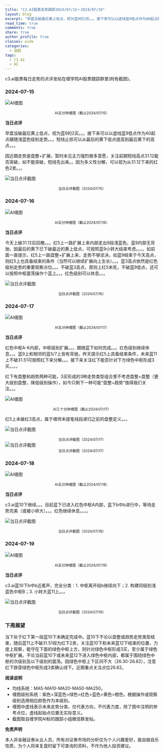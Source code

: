 ```yaml
---
title: "C3.AI股票走势跟踪2024/07/15～2024/07/19"
layout: blog
excerpt: "早盘没破最后黄上低点，视为蓝9的2买。。。接下来可以以虚线蓝9低点作为A0起点跟随浅蓝色级别走势。。。短线止损可以从最后的黄下低点提高到最后黄下的高点。"
read_time: true
comments: true
share: true
author_profile: true
classes: wide
categories:
  - 选股
tags:
  - C3.AI
  - AI
---
```


c3.ai股票每日走势的点评发帖在缠学院AI股票跟踪群里(附有截图)。

### 2024-07-15

![AI缠图](/assets/images/2024/stock/AI-20240715-m-c.png)
<small><center>AI五分钟缠图（截止2024/07/15）</center></small>

**当日点评**

早盘没破最后黄上低点，视为蓝9的2买。。。接下来可以以虚线蓝9低点作为A0起点跟随浅蓝色级别走势。。。短线止损可以从最后的黄下低点提高到最后黄下的高点。。。

因近期走势是盘整+扩展，暂时未见主力强烈做多意愿，关注前期短线高点31.12能否突破，如不能突破，短线先出来。。因为多义性分解，可以视为从31.12下来的红色2卖。。。

![当日点评截图](/assets/images/2024/stock/AI-20240715-comments-1.png)
<small><center>当日点评截图（2024/07/15）</center></small>

### 2024-07-16

![AI缠图](/assets/images/2024/stock/AI-20240716-m-c.png)
<small><center>AI五分钟缠图（截止2024/07/16）</center></small>

**当日点评**

今天上破31.12后回撤。。。红5上一路扩展上来内部走出9段浅蓝色，蓝9内部无背驰，因最后的黄下已下破最近的黄上低点，可按照蓝9小转大结束考虑。。。。如前面一直提示，红5上一路盘整+扩展上来，走势不够坚决，如蓝9结束于今天高点，则红5上也具备结束的条件（当然可以继续扩展向上生长）。。。蓝3高点依然是红色级别走势的重要观察点位。。。不破蓝3高点，原则上红5未死，不破蓝9低点，还可以按照中枢震荡操作个蓝上。。。红色级别可以休息。。。

![当日点评截图](/assets/images/2024/stock/AI-20240716-comments-1.png)
<small><center>当日点评截图（2024/07/16）</center></small>

### 2024-07-17

![AI缠图](/assets/images/2024/stock/AI-20240717-m-c.png)
<small><center>AI五分钟缠图（截止2024/07/17）</center></small>

**当日点评**

红色中枢A-K内部，中枢级别扩展。。。跟随蓝下如何完成。。。红色级别继续休息。。。蓝9上和相邻的蓝5/7上皆有背驰，昨天提示红5上具备结束条件，未来蓝11上不破31.51可按照红下来分解。。。接下来关注红下能否针对下方绿色中枢形成3买。。。。

红下有盘整和趋势两种可能，3买形成的3种走势类型组合里不考虑盘整+盘整（更大级别盘整，降低级别操作），如今只剩下一种可能“盘整+趋势”值得我们关注。。。

![AI缠图](/assets/images/2024/stock/AI-20240717-m30-c.png)
<small><center>AI三十分钟缠图（截止2024/07/17）</center></small>

红5上未破红3高点，属于缠师未提笔线段递归之前的盘整定义。。。

![当日点评截图](/assets/images/2024/stock/AI-20240717-comments-1.png)
<small><center>当日点评截图（2024/07/17）</center></small>
![当日点评截图](/assets/images/2024/stock/AI-20240717-comments-2.png)
<small><center>当日点评截图（2024/07/17）</center></small>

### 2024-07-18

![AI缠图](/assets/images/2024/stock/AI-20240718-m-c.png)
<small><center>AI五分钟缠图（截止2024/07/18）</center></small>

**当日点评**

c3.ai蓝10下继续。。。目前蓝下已进入红色中枢A内部，蓝下b中b进行中，等待走势完美（或被小转大）。。。红色继续休息。。。。

![当日点评截图](/assets/images/2024/stock/AI-20240718-comments-1.png)
<small><center>当日点评截图（2024/07/18）</center></small>

### 2024-07-19

![AI缠图](/assets/images/2024/stock/AI-20240719-m-c.png)
<small><center>AI五分钟缠图（截止2024/07/19）</center></small>

**当日点评**

c3.ai蓝10下b中b近尾声，完全分类：1. 中枢离开段b继续向下；2. 构建同级别浅蓝色中枢B；3. 小转大蓝11上。。。

![当日点评截图](/assets/images/2024/stock/AI-20240719-comments-1.png)
<small><center>当日点评截图（2024/07/19）</center></small>

### 下周展望

当下处于红下第一段蓝10下未确定完成中。蓝10下不论以盘整或趋势走势类型结束，随后蓝11上不破31.51视为红下2卖，关注蓝10下和未来蓝12下结束的位置，力度上观察，能守在下面的绿色中枢上方，则针对绿色中枢形成3买，至少属于绿色中枢扩展。不论当前蓝10下或未来蓝12下进入绿色中枢内部，都属于围绕绿色中枢的次级别及以下级别的震荡。因绿色中枢上下区间不大（26.30-26.82），注意红下跌穿绿色中枢形成3卖确认绿下。近期重点关注点位26.82。

**阅读说明**

* 均线系统：MA5-MA10-MA20-MA50-MA250。
* 缠图级别系统：紫色>深蓝色>绿色>红色>蓝色>黄色>橙色。根据操作或观察级别选用相应颜色作为本级别。
* 缠图中虚线表示未来走势分类，仅代表方向，不代表力度，除了图中注明的参考点位，虚线起始点位置无实际意义。
* 截图取自缠学院AI标的跟踪小组微信群发帖。

**免责声明** 

本人非金融证券从业人员，所有对证券市场的分析仅为个人兴趣爱好，属自娱自乐性质，为个人将来复盘时留下可查询的资料，不作为他人投资建议。

